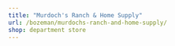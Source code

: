 ```yaml
---
title: "Murdoch's Ranch & Home Supply"
url: /bozeman/murdochs-ranch-and-home-supply/
shop: department store
---
```

